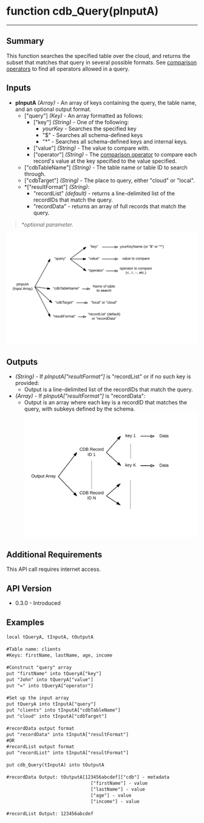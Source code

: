 # function cdb_Query(pInputA)
---
## Summary
This function searches the specified table over the cloud, and returns the subset that matches that query in several possible formats. See [comparison operators](./QueryOperators.md) to find all operators allowed in a query.

## Inputs
* **pInputA**  *(Array)* - An array of keys containing the query, the table name, and an optional output format.
	* ["query"] *(Key)* - An array formatted as follows:
    	* ["key"] *(String)* - One of the following:
    		- *yourKey* - Searches the specified key
    		- "$" - Searches all schema-defined keys
    		- "*" - Searches all schema-defined keys and internal keys.
    	* ["value"] *(String)* - The value to compare with.
    	* ["operator"] *(String)* - The [comparison operator](./QueryOperators.md) to compare each record's value at the key specified to the value specified.
    - ["cdbTableName"] *(String)* - The table name or table ID to search through.
    - ["cdbTarget"] *(String)* - The place to query, either "cloud" or "local".
    - *["resultFormat"] *(String)*: 
    	-  "recordList" *(default)* - returns a line-delimited list of the recordIDs that match the query.
    	- "recordData" - returns an array of full records that match the query.

> _*optional parameter._

![Query input diagram](images/QueryInput.svg)


## Outputs
* *(String)* - If *pInputA["resultFormat"]* is "recordList" or if no such key is provided:
	* Output is  a line-delimited list of the recordIDs that match the query.
* *(Array)* - If *pInputA["resultFormat"]* is "recordData":
	* Output is an array where each key is a recordID that matches the query, with subkeys defined by the schema.
![Record Data Output](images/BasicOutput.svg)

## Additional Requirements
This API call requires internet access.

## API Version
* 0.3.0 - Introduced

## Examples
```
local tQueryA, tInputA, tOutputA

#Table name: clients
#Keys: firstName, lastName, age, income

#Construct "query" array
put "firstName" into tQueryA["key"]
put "John" into tQueryA["value"]
put "=" into tQueryA["operator"]

#Set up the input array
put tQueryA into tInputA["query"]
put "clients" into tInputA["cdbTableName"]
put "cloud" into tInputA["cdbTarget"]

#recordData output format
put "recordData" into tInputA["resultFormat"]
#OR
#recordList output format
put "recordList" into tInputA["resultFormat"]

put cdb_Query(tInputA) into tOutputA

#recordData Output: tOutputA[123456abcdef]["cdb"] - metadata
					  	       ["firstName"] - value
					  		   ["lastName"] - value
					  		   ["age"] - value
					  		   ["income"] - value
						  
#recordList Output: 123456abcdef
```